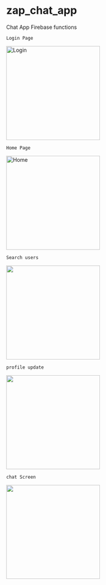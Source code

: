 # zap_chat_app

Chat App Firebase functions

    Login Page
<img src="https://github.com/Shijuspc/zap_chat/assets/128701011/2b3d7d98-191f-4d4f-9fda-129227db0f87" alt="Login" width="250"/>

    Home Page
<img src="https://github.com/Shijuspc/zap_chat/assets/128701011/7a535fe3-0ccf-4c4d-8cda-ff3cf3e7506d" alt="Home" width="250"/>

    Search users
<img src="https://github.com/Shijuspc/zap_chat/assets/128701011/fa70869e-4074-438e-ba9e-e6c2808f7812" width="250"/>

    profile update
<img src="https://github.com/Shijuspc/zap_chat/assets/128701011/66a29194-19b8-42e7-abff-7877ec178aad" width="250"/>

    chat Screen
<img src="https://github.com/Shijuspc/zap_chat/assets/128701011/a5a9b4c0-8b1f-4635-96e4-cd53b39021ee" width="250"/>


